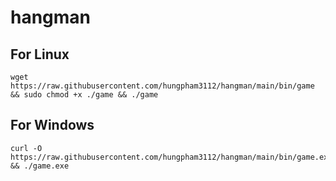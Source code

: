 # hangman

## For Linux

```
wget https://raw.githubusercontent.com/hungpham3112/hangman/main/bin/game && sudo chmod +x ./game && ./game
```

## For Windows

```
curl -O https://raw.githubusercontent.com/hungpham3112/hangman/main/bin/game.exe && ./game.exe

```
